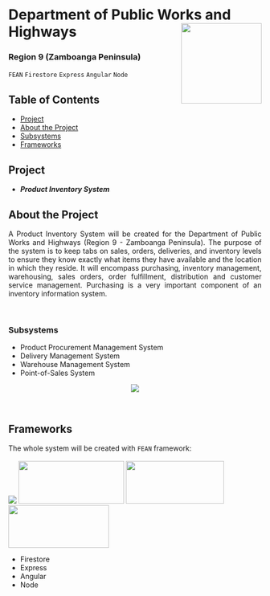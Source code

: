 # Department of Public Works and Highways <img src="https://upload.wikimedia.org/wikipedia/commons/thumb/3/3a/Department_of_Public_Works_and_Highways_%28DPWH%29.svg/1024px-Department_of_Public_Works_and_Highways_%28DPWH%29.svg.png" width="160" height="160" align="right"> 
### Region 9 (Zamboanga Peninsula)
`FEAN` `Firestore` `Express` `Angular` `Node`

## Table of Contents
* [Project](#project)
* [About the Project](#about-the-project)
* [Subsystems](#subsystems)
* [Frameworks](#frameworks)

## Project
* **_Product Inventory System_** <br/>

## About the Project
<p align="justify"> A Product Inventory System will be created for the Department of Public Works and Highways (Region 9 - Zamboanga Peninsula). The purpose of the system is to keep tabs on sales, orders, deliveries, and inventory levels to ensure they know exactly what items they have available and the location in which they reside. It will encompass purchasing, inventory management, warehousing, sales orders, order fulfillment, distribution and customer service management. Purchasing is a very important component of an inventory information system. </p> <br/>

### Subsystems
* Product Procurement Management System
* Delivery Management System
* Warehouse Management System
* Point-of-Sales System


<p align="center">
<img src="https://www.metacase.com/reports/17_135.gif">
</p> <br/>


## Frameworks
The whole system will be created with `FEAN` framework: <br/>
<br/>
<img src="https://www.pngitem.com/pimgs/m/31-316562_firebase-firestore-png-transparent-png.png">
<img src="https://upload.wikimedia.org/wikipedia/commons/6/64/Expressjs.png" width="210" height="85">
<img src="https://www.vectorlogo.zone/logos/angular/angular-ar21.png" width="195" height="85">
<img src="https://www.vectorlogo.zone/logos/nodejs/nodejs-ar21.png" width="200" height="85">


* Firestore
* Express
* Angular
* Node


